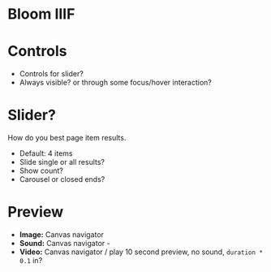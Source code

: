 # Bloom IIIF

# Controls

- Controls for slider?
- Always visible? or through some focus/hover interaction?

# Slider?

How do you best page item results.

- Default: 4 items
- Slide single or all results?
- Show count?
- Carousel or closed ends?

# Preview

- **Image:** Canvas navigator
- **Sound:** Canvas navigator -
- **Video:** Canvas navigator / play 10 second preview, no sound, `duration * 0.1` in?
